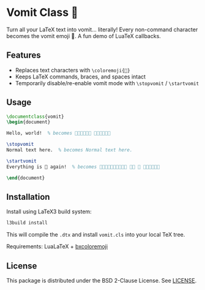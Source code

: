 # Vomit Class 🤮

Turn all your LaTeX text into vomit… literally! Every non-command character becomes the vomit emoji 🤮. A fun demo of LuaTeX callbacks.

## Features

- Replaces text characters with `\coloremoji{🤮}`
- Keeps LaTeX commands, braces, and spaces intact
- Temporarily disable/re-enable vomit mode with `\stopvomit` / `\startvomit`

## Usage

```tex
\documentclass{vomit}
\begin{document}

Hello, world!  % becomes 🤮🤮🤮🤮🤮🤮 🤮🤮🤮🤮🤮🤮

\stopvomit
Normal text here.  % becomes Normal text here.

\startvomit
Everything is 🤮 again!  % becomes 🤮🤮🤮🤮🤮🤮🤮🤮🤮🤮 🤮🤮 🤮 🤮🤮🤮🤮🤮🤮

\end{document}
```

## Installation

Install using LaTeX3 build system:

```bash
l3build install
```

This will compile the `.dtx` and install `vomit.cls` into your local TeX tree.

Requirements: LuaLaTeX + [bxcoloremoji](https://ctan.org/pkg/bxcoloremoji)

## License

This package is distributed under the BSD 2-Clause License. See [LICENSE](LICENSE).